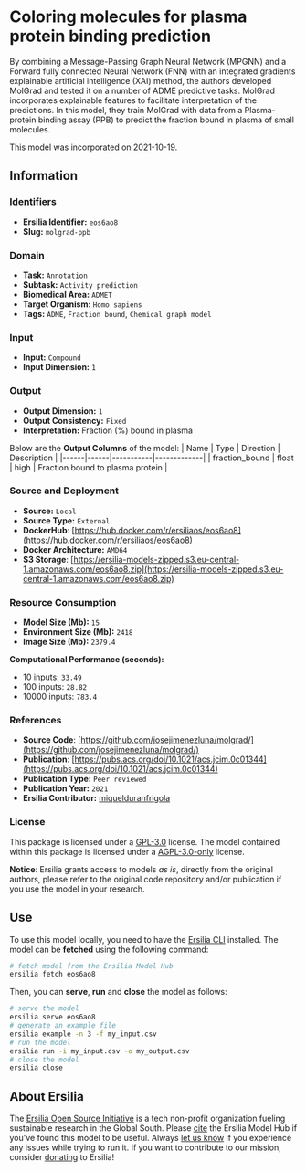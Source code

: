 # Coloring molecules for plasma protein binding prediction

By combining a Message-Passing Graph Neural Network (MPGNN) and a Forward fully connected Neural Network (FNN) with an integrated gradients explainable artificial intelligence (XAI) method, the authors developed MolGrad and tested it on a number of ADME predictive tasks. MolGrad incorporates explainable features to facilitate interpretation of the predictions. In this model, they train MolGrad with data from a Plasma-protein binding assay (PPB) to predict the fraction bound in plasma of small molecules.

This model was incorporated on 2021-10-19.

## Information
### Identifiers
- **Ersilia Identifier:** `eos6ao8`
- **Slug:** `molgrad-ppb`

### Domain
- **Task:** `Annotation`
- **Subtask:** `Activity prediction`
- **Biomedical Area:** `ADMET`
- **Target Organism:** `Homo sapiens`
- **Tags:** `ADME`, `Fraction bound`, `Chemical graph model`

### Input
- **Input:** `Compound`
- **Input Dimension:** `1`

### Output
- **Output Dimension:** `1`
- **Output Consistency:** `Fixed`
- **Interpretation:** Fraction (%) bound in plasma

Below are the **Output Columns** of the model:
| Name | Type | Direction | Description |
|------|------|-----------|-------------|
| fraction_bound | float | high | Fraction bound to plasma protein |


### Source and Deployment
- **Source:** `Local`
- **Source Type:** `External`
- **DockerHub**: [https://hub.docker.com/r/ersiliaos/eos6ao8](https://hub.docker.com/r/ersiliaos/eos6ao8)
- **Docker Architecture:** `AMD64`
- **S3 Storage**: [https://ersilia-models-zipped.s3.eu-central-1.amazonaws.com/eos6ao8.zip](https://ersilia-models-zipped.s3.eu-central-1.amazonaws.com/eos6ao8.zip)

### Resource Consumption
- **Model Size (Mb):** `15`
- **Environment Size (Mb):** `2418`
- **Image Size (Mb):** `2379.4`

**Computational Performance (seconds):**
- 10 inputs: `33.49`
- 100 inputs: `28.82`
- 10000 inputs: `783.4`

### References
- **Source Code**: [https://github.com/josejimenezluna/molgrad/](https://github.com/josejimenezluna/molgrad/)
- **Publication**: [https://pubs.acs.org/doi/10.1021/acs.jcim.0c01344](https://pubs.acs.org/doi/10.1021/acs.jcim.0c01344)
- **Publication Type:** `Peer reviewed`
- **Publication Year:** `2021`
- **Ersilia Contributor:** [miquelduranfrigola](https://github.com/miquelduranfrigola)

### License
This package is licensed under a [GPL-3.0](https://github.com/ersilia-os/ersilia/blob/master/LICENSE) license. The model contained within this package is licensed under a [AGPL-3.0-only](LICENSE) license.

**Notice**: Ersilia grants access to models _as is_, directly from the original authors, please refer to the original code repository and/or publication if you use the model in your research.


## Use
To use this model locally, you need to have the [Ersilia CLI](https://github.com/ersilia-os/ersilia) installed.
The model can be **fetched** using the following command:
```bash
# fetch model from the Ersilia Model Hub
ersilia fetch eos6ao8
```
Then, you can **serve**, **run** and **close** the model as follows:
```bash
# serve the model
ersilia serve eos6ao8
# generate an example file
ersilia example -n 3 -f my_input.csv
# run the model
ersilia run -i my_input.csv -o my_output.csv
# close the model
ersilia close
```

## About Ersilia
The [Ersilia Open Source Initiative](https://ersilia.io) is a tech non-profit organization fueling sustainable research in the Global South.
Please [cite](https://github.com/ersilia-os/ersilia/blob/master/CITATION.cff) the Ersilia Model Hub if you've found this model to be useful. Always [let us know](https://github.com/ersilia-os/ersilia/issues) if you experience any issues while trying to run it.
If you want to contribute to our mission, consider [donating](https://www.ersilia.io/donate) to Ersilia!

